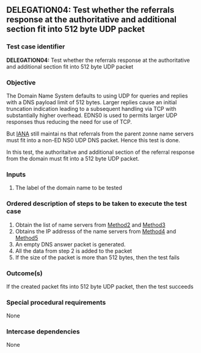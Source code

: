 ## DELEGATION04: Test whether the referrals response at the authoritative and additional section fit into 512 byte UDP packet

### Test case identifier

**DELEGATION04:** Test whether the referrals response at the authoritative
and additional section fit into 512 byte UDP packet

### Objective

The Domain Name System defaults to using UDP for queries and replies with a
DNS payload limit of 512 bytes.  Larger replies cause an initial truncation
indication leading to a subsequent handling via TCP with substantially
higher overhead.  EDNS0 is used to permits larger UDP responses thus
reducing the need for use of TCP.

But [IANA](https://www.iana.org/help/nameserver-requirements) still maintai
ns that referrals from the parent zonne name servers must fit into a non-ED
NS0 UDP DNS packet. Hence this test is done.

In this test, the authoritaitve and additional section of the referral
response from the domain must fit into a 512 byte UDP packet.

### Inputs

1. The label of the domain name to be tested

### Ordered description of steps to be taken to execute the test case

1. Obtain the list of name servers from [Method2](../Methods.md) and
[Method3](../Methods.md)
2. Obtains the IP addresss of the name servers from [Method4](../Methods.md)
and [Method5](../Methods.md)
3. An empty DNS answer packet is generated.
4. All the data from step 2 is added to the packet
5. If the size of the packet is more than 512 bytes, then the test fails

### Outcome(s)

If the created packet fits into 512 byte UDP packet, then the test succeeds

### Special procedural requirements

None

### Intercase dependencies

None
